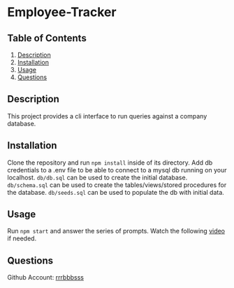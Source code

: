 # Employee-Tracker
  
## Table of Contents

1. [Description](#Description)
1. [Installation](#Installation)
1. [Usage](#Usage)
1. [Questions](#Questions)
      
## Description

This project provides a cli interface to run queries against a company database.

## Installation

Clone the repository and run `npm install` inside of its directory. Add db credentials to a .env file to be able to connect to a mysql db running on your localhost. `db/db.sql` can be used to create the initial database. `db/schema.sql` can be used to create the tables/views/stored procedures for the database. `db/seeds.sql` can be used to populate the db with initial data.

## Usage 

Run `npm start` and answer the series of prompts. Watch the following [video](todo) if needed.

## Questions

Github Account: [rrrbbbsss](https://github.com/rrrbbbsss)